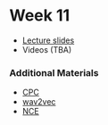# Week 11

* [Lecture slides](https://docs.google.com/presentation/d/1QmxQmTc88yrkDhtkCqfvIBrdfe8FtAjZqfXYKOLX_-I/edit?usp=sharing)
* Videos (TBA)

### Additional Materials
* [CPC](https://arxiv.org/pdf/1807.03748.pdf)
* [wav2vec](https://arxiv.org/pdf/1904.05862.pdf)
* [NCE](https://arxiv.org/pdf/1410.8251.pdf)
